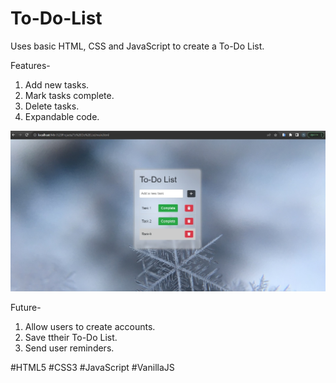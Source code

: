 # To-Do-List

Uses basic HTML, CSS and JavaScript to create a To-Do List.

Features-
  1. Add new tasks.
  2. Mark tasks complete.
  3. Delete tasks.
  4. Expandable code.

![image info](./To-Do-List.jpg)

Future-
  1. Allow users to create accounts.
  2. Save ttheir To-Do List.
  3. Send user reminders.

#HTML5 #CSS3 #JavaScript #VanillaJS
